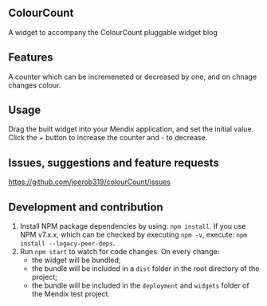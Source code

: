 ## ColourCount
A widget to accompany the ColourCount pluggable widget blog

## Features
A counter which can be incremeneted or decreased by one, and on chnage changes colour.

## Usage
Drag the built widget into your Mendix application, and set the initial value.
Click the + button to increase the counter and - to decrease.

## Issues, suggestions and feature requests
https://github.com/joerob319/colourCount/issues

## Development and contribution

1. Install NPM package dependencies by using: `npm install`. If you use NPM v7.x.x, which can be checked by executing `npm -v`, execute: `npm install --legacy-peer-deps`.
1. Run `npm start` to watch for code changes. On every change:
    - the widget will be bundled;
    - the bundle will be included in a `dist` folder in the root directory of the project;
    - the bundle will be included in the `deployment` and `widgets` folder of the Mendix test project.
